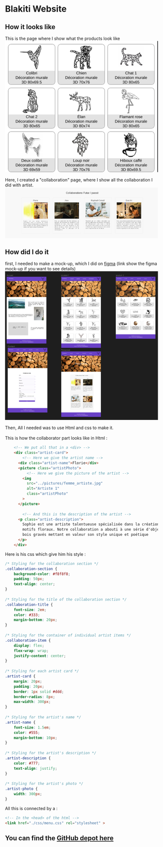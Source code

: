 # Blakiti Website  <Badge type="tip" text="Html css"/>

## How it looks like
This is the page where I show what the products look like
![Page of how the products are presented](../images/screen-produit-p1.png)

Here, I created a "collaboration" page, where I show all the collaboration I did with artist.
![all the artist I worked with](../images/collaboration-blakiti.png)

## How did I do it

first, I needed to make a mock-up, which I did on [figma](https://www.figma.com/file/gEXFCc3bPYPzL4NK860PjI/Untitled?type=design&node-id=0%3A1&mode=design&t=qXVjhaH8kzigYXW2-1) (link show the figma mock-up if you want to see details)
![figma mock-up of all the website](../images/global-mock-up.png)

Then, All I needed was to use Html and css to make it. <br><br>
This is how the collaborator part looks like in Html :

```html
    <!-- We put all that in a <div> -->
    <div class="artist-card">
        <!-- Here we give the artist name -->
      <div class="artist-name">Florie</div>
      <picture class="artistPhoto">
          <!-- Here we give the picture of the artist -->
        <img
          src="../pictures/femme_artiste.jpg"
          alt="Artiste 1"
          class="artistPhoto"
        >
      </picture>
    
        <!-- And this is the description of the artist -->
      <p class="artist-description">
        Sophie est une artiste talentueuse spécialisée dans la création de
        motifs floraux. Notre collaboration a abouti à une série d'objets en
        bois gravés mettant en valeur son style unique et poétique
      </p>
    </div>
```

Here is his css which give him his style :

```css
/* Styling for the collaboration section */
.collaboration-section {
    background-color: #f8f8f8;
    padding: 50px;
    text-align: center;
}

/* Styling for the title of the collaboration section */
.collaboration-title {
    font-size: 2em;
    color: #333;
    margin-bottom: 20px;
}

/* Styling for the container of individual artist items */
.collaboration-item {
    display: flex;
    flex-wrap: wrap;
    justify-content: center;
}

/* Styling for each artist card */
.artist-card {
    margin: 20px;
    padding: 20px;
    border: 1px solid #ddd;
    border-radius: 8px;
    max-width: 300px;
}

/* Styling for the artist's name */
.artist-name {
    font-size: 1.5em;
    color: #555;
    margin-bottom: 10px;
}

/* Styling for the artist's description */
.artist-description {
    color: #777;
    text-align: justify;
}

/* Styling for the artist's photo */
.artist-photo {
    width: 300px;
}

```

All this is connected by a :
```html
<!-- In the <head> of the html -->
<link href="./css/menu.css" rel="stylesheet" >
```

## You can find the [GitHub depot here](https://github.com/Alex-zReeZ/Blakiti-Website)

